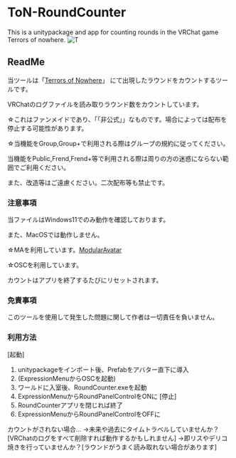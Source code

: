 # ToN-RoundCounter
This is a unitypackage and app for counting rounds in the VRChat game Terrors of nowhere.
![T](https://github.com/user-attachments/assets/6cb31e9b-92df-416a-ab43-5d360a908c85)

## ReadMe
当ツールは「[Terrors of Nowhere](https://vrchat.com/home/world/wrld_a61cdabe-1218-4287-9ffc-2a4d1414e5bd)」
にて出現したラウンドをカウントするツールです。


VRChatのログファイルを読み取りラウンド数をカウントしています。

☆これはファンメイドであり、「「非公式」」なものです。場合によっては配布を停止する可能性があります。


☆当機能をGroup,Group+で利用される際はグループの規約に従ってください。

当機能をPublic,Frend,Frend+等で利用される際は周りの方の迷惑にならない範囲でご利用ください。

また、改造等はご遠慮ください。二次配布等も禁止です。


### 注意事項

当ファイルはWindows11でのみ動作を確認しております。

また、MacOSでは動作しません。

☆MAを利用しています。[ModularAvatar](https://modular-avatar.nadena.dev)

☆OSCを利用しています。

カウントはアプリを終了するたびにリセットされます。


### 免責事項

このツールを使用して発生した問題に関して作者は一切責任を負いません。

### 利用方法
[起動]
1. unitypackageをインポート後、Prefabをアバター直下に導入
2. (ExpressionMenuからOSCを起動)
3. ワールドに入室後、RoundCounter.exeを起動
4. ExpressionMenuからRoundPanelControlをONに
[停止]
1. RoundCounterアプリを閉じれば終了
2. ExpressionMenuからRoundPanelControlをOFFに


カウントがされない場合...
→未来や過去にタイムトラベルしていませんか？[VRChatのログをすべて削除すれば動作するかもしれません]
→即リスやデリコ焼きを行っていませんか？[ラウンドがうまく読み取れない場合があります]


